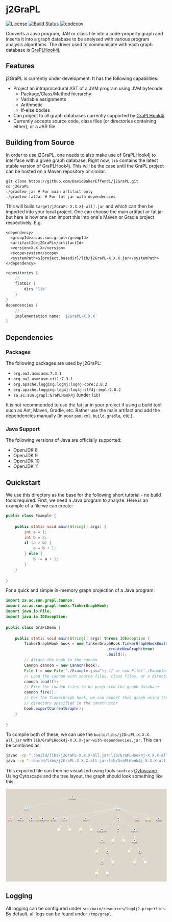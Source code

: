 # j2GraPL
[![License](https://img.shields.io/badge/License-Apache%202.0-blue.svg)](https://opensource.org/licenses/Apache-2.0)
[![Build Status](https://travis-ci.org/DavidBakerEffendi/j2GraPL.svg?branch=develop)](https://travis-ci.org/DavidBakerEffendi/j2GraPL)
[![codecov](https://codecov.io/gh/DavidBakerEffendi/j2GraPL/branch/develop/graph/badge.svg)](https://codecov.io/gh/DavidBakerEffendi/j2GraPL)

Converts a Java program, JAR or class file into a code-property graph and inserts it into a graph database to be 
analysed with various program analysis algorithms. The driver used to communicate with each graph database is 
[GraPLHook4j](https://github.com/DavidBakerEffendi/GraPLHook4j).

## Features

j2GraPL is currently under development. It has the following capabilities:
* Project an intraprocedural AST of a JVM program using JVM bytecode:
    - Package/Class/Method hierarchy
    - Variable assignments
    - Arithmetic
    - If-else bodies
* Can project to all graph databases currently supported by [GraPLHook4j](https://github.com/DavidBakerEffendi/GraPLHook4j).
* Currently accepts source code, class files (or directories containing either), or a JAR file.

## Building from Source

In order to use j2GraPL, one needs to also make use of GraPLHook4j to interface with a given graph database.
Right now, `lib` contains the latest stable version of GraPLHook4j. This will be the case until the GraPL project can be
hosted on a Maven repository or similar.

```shell script
git clone https://github.com/DavidBakerEffendi/j2GraPL.git
cd j2GraPL
./gradlew jar # For main artifact only
./gradlew fatJar # For fat jar with dependencies
```
This will build `target/j2GraPL-X.X.X[-all].jar` and which can then be imported into your local 
project. One can choose the main artifact or fat jar but here is how one can import this into one's Maven or Gradle 
project respectively. E.g.
```mxml
<dependency>
  <groupId>za.ac.sun.grapl</groupId>
  <artifactId>j2GraPL</artifactId>
  <version>X.X.X</version>
  <scope>system</scope>
  <systemPath>${project.basedir}/lib/j2GraPL-X.X.X.jar</systemPath>
</dependency>
``` 
```groovy
repositories {
    // ...
    flatDir {
        dirs 'lib'
    }
}
dependencies {
    // ...
    implementation name: 'j2GraPL-X.X.X'
}
```

## Dependencies

### Packages

The following packages are used by j2GraPL:

* `org.ow2.asm:asm:7.3.1`
* `org.ow2.asm:asm-util:7.3.1`
* `org.apache.logging.log4j:log4j-core:2.8.2`
* `org.apache.logging.log4j:log4j-slf4j-impl:2.8.2`
* `za.ac.sun.grapl:GraPLHook4j` (under `lib`)

It is not recommended to use the fat jar in your project if using a build tool such as Ant, Maven, Gradle, etc. Rather
use the main artifact and add the dependencies manually (in your `pom.xml`, `build.gradle`, etc.). 

### Java Support

The following versions of Java are officially supported:
* OpenJDK 8
* OpenJDK 9
* OpenJDK 10
* OpenJDK 11

## Quickstart

We use this directory as the base for the following short tutorial - no build tools required. First, we need a Java program to analyze. Here is an
example of a file we can create:
```java
public class Example {

	public static void main(String[] args) {
		int a = 1;
		int b = 2;
		if (a > b) {
			a = b + 1;
		} else {
			b -= a + 1;
		}
	}

}
```

For a quick and simple in-memory graph projection of a Java program:
```java
import za.ac.sun.grapl.Cannon;
import za.ac.sun.grapl.hooks.TinkerGraphHook;
import java.io.File;
import java.io.IOException;

public class GraPLDemo {

    public static void main(String[] args) throws IOException {
        TinkerGraphHook hook = new TinkerGraphHook.TinkerGraphHookBuilder("./j2grapl_demo.xml")
                                            .createNewGraph(true)
                                            .build();
        // Attach the hook to the cannon
        Cannon cannon = new Cannon(hook);
        File f = new File("./Example.java"); // or new File("./Example.class")
        // Load the cannon with source files, class files, or a directory containing either
        cannon.load(f);
        // Fire the loaded files to be projected the graph database
        cannon.fire();
        // For the TinkerGraph hook, we can export this graph using the format and 
        // directory specified in the constructor
        hook.exportCurrentGraph();
    }

}
```

To compile both of these, we can use the `build/libs/j2GraPL-X.X.X-all.jar` with 
`lib/GraPLHook4j-X.X.X-jar-with-dependencies.jar`. This can be combined as:
```bash
javac -cp ".:build/libs/j2GraPL-X.X.X-all.jar:lib/GraPLHook4j-X.X.X-all.jar:" *.java
java -cp ".:build/libs/j2GraPL-X.X.X-all.jar:lib/GraPLHook4j-X.X.X-all.jar:" GraPLDemo
```

This exported file can then be visualized using tools such as [Cytoscape](https://cytoscape.org/). Using Cytoscape and 
the tree layout, the graph should look something like this:

![Example.java Graph](https://github.com/DavidBakerEffendi/j2GraPL/blob/media/graphs/GraPLDemo.png?raw=true)

## Logging

All logging can be configured under `src/main/resources/log4j2.properties`. By default, all logs can be found under 
`/tmp/grapl`.
